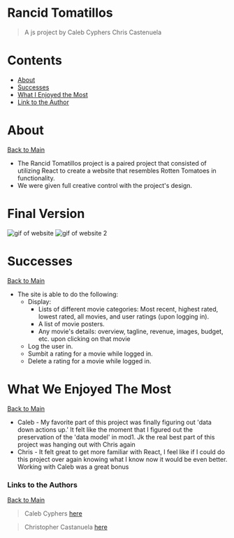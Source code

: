 <a name="mainContents"></a>
# Rancid Tomatillos
> A js project by Caleb Cyphers Chris Castenuela

# Contents 

* [About](#about)
* [Successes](#successes)
* [What I Enjoyed the Most](#wwetm)
* [Link to the Author](#ltta)

# About 

<a name="about"></a>

[Back to Main](#mainContents)
<ul>
    <li>The Rancid Tomatillos project is a paired project that consisted of utilizing React to create a website that resembles Rotten Tomatoes in functionality.</li>
    <li>We were given full creative control with the project's design.</li>
</ul>

# Final Version
![gif of website](https://user-images.githubusercontent.com/62910433/96667368-32f41f80-1316-11eb-9a13-2e7dac9b6f75.gif)
![gif of website 2](https://user-images.githubusercontent.com/62910433/96718427-3f539900-1365-11eb-9bec-6fcfdbcc9529.gif)
# Successes

<a name="successes"></a>

[Back to Main](#mainContents)
<ul>
    <li>The site is able to do the following:
        <ul>
            <li>Display: 
                <ul>
                    <li>Lists of different movie categories: Most recent, highest rated, lowest rated, all movies, and user ratings (upon logging in).</li>
                    <li>A list of movie posters.</li>
                    <li>Any movie's details: overview, tagline, revenue, images, budget, etc. upon clicking on that movie</li>
                </ul>
            <li>Log the user in.</li>
            <li>Sumbit a rating for a movie while logged in.</li>
            <li>Delete a rating for a movie while logged in.</li>
        </ul>
</ul>

# What We Enjoyed The Most

<a name="wwetm"></a>

[Back to Main](#mainContents)
<ul>
    <li>Caleb - My favorite part of this project was finally figuring out 'data down actions up.' It felt like the moment that I figured out the preservation of the 'data model' in mod1. Jk the real best part of this project was hanging out with Chris again
    <li>Chris - It felt great to get more familiar with React, I feel like if I could do this project over again knowing what I know now it would be even better. Working with Caleb was a great bonus
</ul>

### Links to the Authors

<a name="ltta"></a>

[Back to Main](#mainContents)

> Caleb Cyphers [here](https://github.com/CalebCyphers?tab=repositories)

> Christopher Castanuela [here](https://github.com/Chriscastanuela?tab=repositories)
